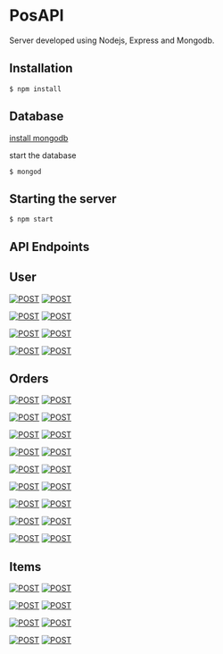 # PosAPI

Server developed using Nodejs, Express and Mongodb.

## Installation

```
$ npm install
```

## Database
[install mongodb](https://docs.mongodb.com/manual/installation/)


start the database 

``` 
$ mongod 
```

## Starting the server
```
$ npm start
```


## API Endpoints

## User

[![POST](https://img.shields.io/badge/Login-POST-orange.svg?style=flat-square)](https://github.com/heshanera/POS/blob/master/PosAPI/apiDocs/user/getUser.md) 
[![POST](https://img.shields.io/badge//getUser--orange.svg?style=flat-square)](https://github.com/heshanera/POS/blob/master/PosAPI/apiDocs/user/getUser.md)

[![POST](https://img.shields.io/badge/Add%20new%20user-POST-orange.svg?style=flat-square)](https://github.com/heshanera/POS/blob/master/PosAPI/apiDocs/user/addUser.md)
[![POST](https://img.shields.io/badge//addUser--orange.svg?style=flat-square)](https://github.com/heshanera/POS/blob/master/PosAPI/apiDocs/user/addUser.md)

[![POST](https://img.shields.io/badge/List%20users-GET-brightgreen.svg?style=flat-square)](https://github.com/heshanera/POS/blob/master/PosAPI/apiDocs/user/listUsers.md)
[![POST](https://img.shields.io/badge//listUsers--brightgreen.svg?style=flat-square)](https://github.com/heshanera/POS/blob/master/PosAPI/apiDocs/user/listUsers.md)

[![POST](https://img.shields.io/badge/Delete%20user-DELETE-red.svg?style=flat-square)](https://github.com/heshanera/POS/blob/master/PosAPI/apiDocs/user/deleteUser.md)
[![POST](https://img.shields.io/badge//deleteUser--red.svg?style=flat-square)](https://github.com/heshanera/POS/blob/master/PosAPI/apiDocs/user/deleteUser.md)

## Orders
[![POST](https://img.shields.io/badge/Create%20an%20order%20list-POST-orange.svg?style=flat-square)](https://github.com/heshanera/POS/blob/master/PosAPI/apiDocs/orders/createOrder.md) 
[![POST](https://img.shields.io/badge//createOrder--orange.svg?style=flat-square)](https://github.com/heshanera/POS/blob/master/PosAPI/apiDocs/orders/createOrder.md)

[![POST](https://img.shields.io/badge/Delete%20order%20list-DELETE-red.svg?style=flat-square)](https://github.com/heshanera/POS/blob/master/PosAPI/apiDocs/orders/removeOrderList.md) 
[![POST](https://img.shields.io/badge//removeOrderList--red.svg?style=flat-square)](https://github.com/heshanera/POS/blob/master/PosAPI/apiDocs/orders/removeOrderList.md)

[![POST](https://img.shields.io/badge/Get%20all%20orders-GET-brightgreen.svg?style=flat-square)](https://github.com/heshanera/POS/blob/master/PosAPI/apiDocs/orders/listOrders.md) 
[![POST](https://img.shields.io/badge//listOrders--brightgreen.svg?style=flat-square)](https://github.com/heshanera/POS/blob/master/PosAPI/apiDocs/orders/listOrders.md)

[![POST](https://img.shields.io/badge/Add%20a%20new%20order%20for%20user-POST-orange.svg?style=flat-square)](https://github.com/heshanera/POS/blob/master/PosAPI/apiDocs/orders/addOrder.md) 
[![POST](https://img.shields.io/badge//addOrder--orange.svg?style=flat-square)](https://github.com/heshanera/POS/blob/master/PosAPI/apiDocs/orders/addOrder.md)

[![POST](https://img.shields.io/badge/Remove%20an%20order-DELETE-red.svg?style=flat-square)](https://github.com/heshanera/POS/blob/master/PosAPI/apiDocs/orders/removeOrder.md) 
[![POST](https://img.shields.io/badge//removeOrder--red.svg?style=flat-square)](https://github.com/heshanera/POS/blob/master/PosAPI/apiDocs/orders/removeOrder.md)

[![POST](https://img.shields.io/badge/Add%20a%20new%20item%20to%20order-POST-orange.svg?style=flat-square)](https://github.com/heshanera/POS/blob/master/PosAPI/apiDocs/orders/addOrderItem.md) 
[![POST](https://img.shields.io/badge//addOrderItem--orange.svg?style=flat-square)](https://github.com/heshanera/POS/blob/master/PosAPI/apiDocs/orders/addOrderItem.md)

[![POST](https://img.shields.io/badge/Update%20the%20item%20count-POST-orange.svg?style=flat-square)](https://github.com/heshanera/POS/blob/master/PosAPI/apiDocs/orders/updateOrderItem.md) 
[![POST](https://img.shields.io/badge//updateOrderItem--orange.svg?style=flat-square)](https://github.com/heshanera/POS/blob/master/PosAPI/apiDocs/orders/updateOrderItem.md)

[![POST](https://img.shields.io/badge/remove%20an%20item%20from%20an%20order-DELETE-red.svg?style=flat-square)](https://github.com/heshanera/POS/blob/master/PosAPI/apiDocs/orders/removeOrderItem.md) 
[![POST](https://img.shields.io/badge//removeOrderItem--red.svg?style=flat-square)](https://github.com/heshanera/POS/blob/master/PosAPI/apiDocs/orders/removeOrderItem.md)

[![POST](https://img.shields.io/badge/get%20oder%20list%20of%20a%20user-GET-brightgreen.svg?style=flat-square)](https://github.com/heshanera/POS/blob/master/PosAPI/apiDocs/orders/getOrders.md) 
[![POST](https://img.shields.io/badge//getOrders:username--brightgreen.svg?style=flat-square)](https://github.com/heshanera/POS/blob/master/PosAPI/apiDocs/orders/getOrders.md)

## Items

[![POST](https://img.shields.io/badge/Get%20all%20available%20items-GET-brightgreen.svg?style=flat-square)](https://github.com/heshanera/POS/blob/master/PosAPI/apiDocs/items/getItems.md) 
[![POST](https://img.shields.io/badge//getItems--brightgreen.svg?style=flat-square)](https://github.com/heshanera/POS/blob/master/PosAPI/apiDocs/items/getItems.md)

[![POST](https://img.shields.io/badge/Adding%20a%20new%20item-POST-orange.svg?style=flat-square)](https://github.com/heshanera/POS/blob/master/PosAPI/apiDocs/items/addItem.md) 
[![POST](https://img.shields.io/badge//addItem--orange.svg?style=flat-square)](https://github.com/heshanera/POS/blob/master/PosAPI/apiDocs/items/addItem.md)

[![POST](https://img.shields.io/badge/Update%20an%20available%20item-POST-orange.svg?style=flat-square)](https://github.com/heshanera/POS/blob/master/PosAPI/apiDocs/items/updateItem.md) 
[![POST](https://img.shields.io/badge//updateItem--orange.svg?style=flat-square)](https://github.com/heshanera/POS/blob/master/PosAPI/apiDocs/items/updateItem.md)

[![POST](https://img.shields.io/badge/Delete%20an%20available%20item-DELETE-red.svg?style=flat-square)](https://github.com/heshanera/POS/blob/master/PosAPI/apiDocs/items/deleteItem.md) 
[![POST](https://img.shields.io/badge//deleteItem--red.svg?style=flat-square)](https://github.com/heshanera/POS/blob/master/PosAPI/apiDocs/items/deleteItem.md)
